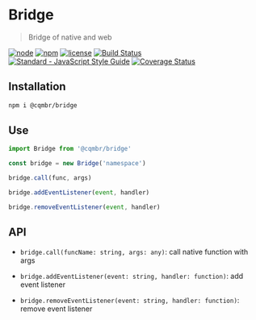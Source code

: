 # Bridge

> Bridge of native and web

[![node](https://img.shields.io/node/v/@cqmbr/bridge.svg)](https://www.npmjs.com/package/@cqmbr/bridge)
[![npm](https://img.shields.io/npm/v/@cqmbr/bridge.svg)](https://www.npmjs.com/package/@cqmbr/bridge)
[![license](https://img.shields.io/npm/l/@cqmbr/bridge.svg)](https://github.com/cqmbr/bridge/blob/master/LICENSE)
[![Build Status](https://travis-ci.org/cqmbr/bridge.svg?branch=master)](https://travis-ci.org/cqmbr/bridge)
[![Standard - JavaScript Style Guide](https://img.shields.io/badge/code_style-standard-brightgreen.svg)](http://standardjs.com/)
[![Coverage Status](https://coveralls.io/repos/github/cqmbr/bridge/badge.svg?branch=master)](https://coveralls.io/github/cqmbr/bridge?branch=master)

## Installation

```bash
npm i @cqmbr/bridge
```

## Use

```js
import Bridge from '@cqmbr/bridge'

const bridge = new Bridge('namespace')

bridge.call(func, args)

bridge.addEventListener(event, handler)

bridge.removeEventListener(event, handler)
```

## API

- `bridge.call(funcName: string, args: any)`: call native function with args

- `bridge.addEventListener(event: string, handler: function)`: add event listener

- `bridge.removeEventListener(event: string, handler: function)`: remove event listener
